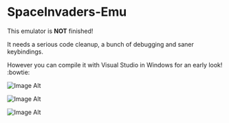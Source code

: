 # SpaceInvaders-Emu
This emulator is **NOT** finished!

It needs a serious code cleanup, a bunch of debugging and saner keybindings.

However you can compile it with Visual Studio in Windows for an early look! :bowtie:

![Image Alt](https://raw.githubusercontent.com/hugo19941994/SpaceInvaders-Emu/master/images/Capture.PNG)

![Image Alt](https://raw.githubusercontent.com/hugo19941994/SpaceInvaders-Emu/master/images/Capture2.PNG)

![Image Alt](https://raw.githubusercontent.com/hugo19941994/SpaceInvaders-Emu/master/images/Capture3.PNG)
